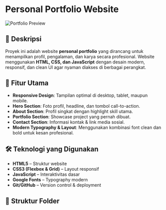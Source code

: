 # Personal Portfolio Website

![Portfolio Preview](./screenshot.png)

## 📌 Deskripsi
Proyek ini adalah website **personal portfolio** yang dirancang untuk menampilkan profil, pengalaman, dan karya secara profesional. Website menggunakan **HTML, CSS, dan JavaScript** dengan desain modern, responsif, dan clean UI agar nyaman diakses di berbagai perangkat.

## 🚀 Fitur Utama
- **Responsive Design**: Tampilan optimal di desktop, tablet, maupun mobile.
- **Hero Section**: Foto profil, headline, dan tombol call-to-action.
- **About Section**: Profil singkat dengan highlight skill utama.
- **Portfolio Section**: Showcase project yang pernah dibuat.
- **Contact Section**: Informasi kontak & link media sosial.
- **Modern Typography & Layout**: Menggunakan kombinasi font clean dan bold untuk kesan profesional.

## 🛠️ Teknologi yang Digunakan
- **HTML5** – Struktur website
- **CSS3 (Flexbox & Grid)** – Layout responsif
- **JavaScript** – Interaktivitas dasar
- **Google Fonts** – Typography modern
- **Git/GitHub** – Version control & deployment

## 📂 Struktur Folder
